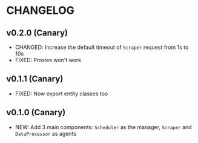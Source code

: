 # CHANGELOG

## v0.2.0 (Canary)

- CHANGED: Increase the default timeout of `Scraper` request from 1s to 10s
- FIXED: Proxies won't work

## v0.1.1 (Canary)

- FIXED: Now export entity classes too

## v0.1.0 (Canary)

- NEW: Add 3 main components: `Scheduler` as the manager, `Scraper` and `DataProcessor` as agents
